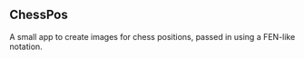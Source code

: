 ChessPos
--------

A small app to create images for chess positions, passed in using a FEN-like notation.



